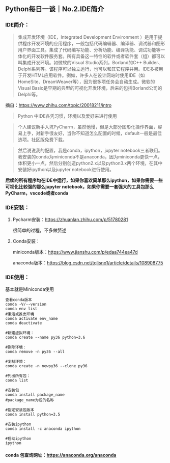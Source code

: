 ## Python每日一谈｜No.2.IDE简介

### IDE简介：

> 集成开发环境（IDE，Integrated Development Environment ）是用于提供程序开发环境的应用程序，一般包括代码编辑器、编译器、调试器和图形用户界面工具。集成了代码编写功能、分析功能、编译功能、调试功能等一体化的开发软件服务套。所有具备这一特性的软件或者软件套（组）都可以叫集成开发环境。如微软的Visual Studio系列，Borland的C++ Builder、Delphi系列等。该程序可以独立运行，也可以和其它程序并用。IDE多被用于开发HTML应用软件。例如，许多人在设计网站时使用IDE（如HomeSite、DreamWeaver等），因为很多项任务会自动生成。微软的Visual Basic是早期的典型的可视化开发环境，后来的包括Borland公司的Delphi等。

摘自：https://www.zhihu.com/topic/20018211/intro

> Python 中IDE各凭习惯，环境以及爱好来进行使用

> 个人建议新手入坑PyCharm，虽然他慢，但是大部分图形化操作界面，容易上手，对新手很友好，当你不知道怎么配置的时候，default一般是最佳选项。社区版免费下载。

> 然后说说我的配置，我是conda，ipython，jupyter notebook三者联用。我安装的conda为miniconda不是anaconda，因为miniconda更快一点，体积更小一点，然后分别创造python2.x以及python3.x两个环境，在其中安装好ipython以及jupyter notebook进行使用。

**后续的所有程序均在IDE中运行，如果你喜欢简单那么ipython，如果你需要一些可视化比较强的那么jupyter notebook，如果你需要一套强大的工具包那么PyCharm，vscode或者conda**

### IDE安装：

1. Pycharm安装：https://zhuanlan.zhihu.com/p/51780281

   很简单的过程，不多做赘述

2. Conda安装：

   miniconda版本：https://www.jianshu.com/p/edaa744ea47d

   anaconda版本：https://blog.csdn.net/tqlisno1/article/details/108908775
   
   

### IDE使用：

基本就是Miniconda使用

```shell
查看conda版本
conda -V/--version
conda env list
#激活或推出环境
conda activate env_name
conda deactivate

#新建虚拟环境：
conda create --name py36 python=3.6

#删除环境：
conda remove -n py36 --all

#复制环境：
conda create -n newpy36 --clone py36

#列出所有包：
conda list

#安装包
conda install package_name
#package_name为包的名称

#指定安装包版本
conda install python=3.5

#安装ipython
conda install -c anaconda ipython 

#启动ipython
ipython

```

#### conda 包查询网址：https://anaconda.org/anaconda





